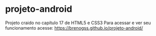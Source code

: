 # projeto-android
Projeto craido no capítulo 17 de HTML5 e CSS3
Para acessar e ver seu funcionamento acesse: https://brenogss.github.io/projeto-android/

